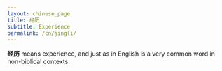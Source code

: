 ```yaml
---
layout: chinese_page
title: 经历
subtitle: Experience
permalink: /cn/jingli/
---
```


**经历** means experience, and just as in English is a very common word in non-biblical contexts.

